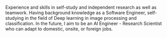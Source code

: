 Experience and skills in self-study and independent research as well as teamwork. Having background knowledge as a Software Engineer, self-studying in the field of Deep learning in image processing and classification. In the future, I aim to be an AI Engineer - Research Scientist who can adapt to domestic, onsite, or foreign jobs.
